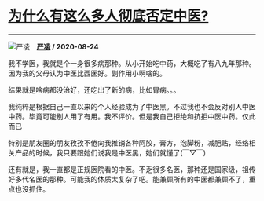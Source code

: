 # [为什么有这么多人彻底否定中医?](https://www.zhihu.com/answer/1429298730)

--------------------------------------------------------------

![严凌](https://pic1.zhimg.com/f7b628a1e26c7a9c3ebfbfb95970e5cf.jpg?source=1940ef5c "严凌")&emsp;**[严凌](https://www.zhihu.com/people/yan-ling-59-90) / 2020-08-24**

我不学医，我就是个一身很多病那种。从小开始吃中药，大概吃了有八九年那种。因为我的父母认为中医比西医好。副作用小啊啥的。

结果就是啥病都没治好，还吃出了新的病，比如胃病。。。

我纯粹是根据自己一直以来的个人经验成为了中医黑。不过我也不会反对别人中医中药。毕竟可能别人用了有用。我不评价。但是我自己拒绝和抗拒中医中药。仅此而已

特别是朋友圈的朋友孜孜不倦向我推销各种阿胶，膏方，泡脚粉，减肥贴，经络相关产品的时候，我只要跟她们说我是中医黑，她们就懂了(￣▽￣)

还有就是，我一直都是正规医院看的中医。不乏很多名医，那种还是国家级，祖传好多代名医的那种。可能我的体质太复杂了吧。能兼顾所有的中医都兼顾不了，重点也没抓住。

